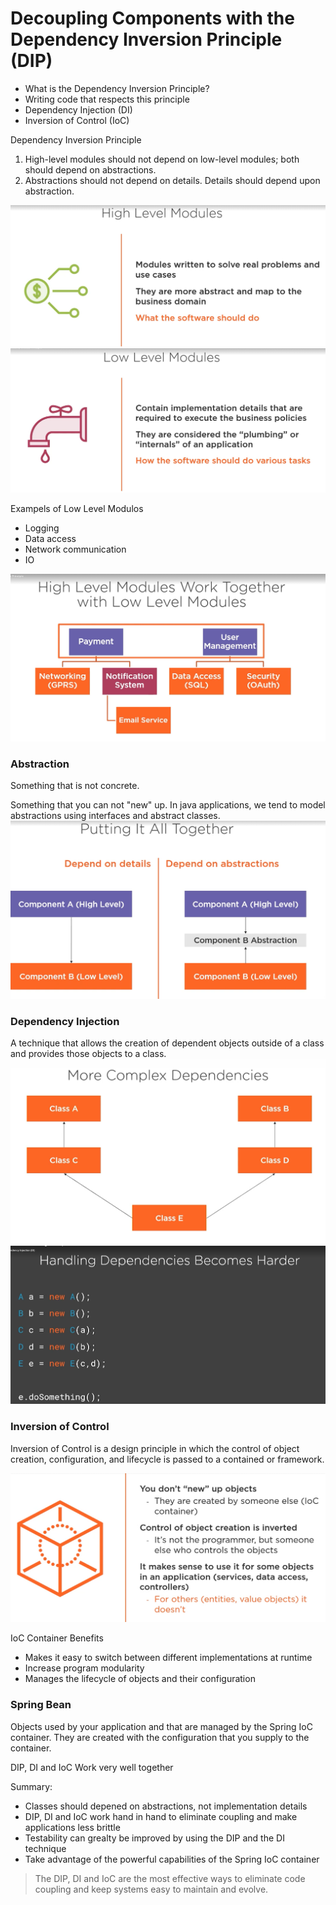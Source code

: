 # Decoupling Components with the Dependency Inversion Principle (DIP)

- What is the Dependency Inversion Principle?
- Writing code that respects this principle
- Dependency Injection (DI)
- Inversion of Control (IoC)

Dependency Inversion Principle
1. High-level modules should not depend on low-level modules; both should depend on abstractions.
2. Abstractions should not depend on details. Details should depend upon abstraction.

![high-level-modules](.github/high-level-modules.png)
![low-level-modules](.github/low-level-modules.png)


Exampels of Low Level Modulos

- Logging
- Data access
- Network communication
- IO

![high-level-work-together](.github/high-level-work-together.png)

### Abstraction

Something that is not concrete.

Something that you can not "new" up. In java applications, we tend to model abstractions using interfaces and abstract classes.
![putting-all-together](.github/putting-all-together.png)

### Dependency Injection

A technique that allows the creation of dependent objects outside of a class and provides those objects to a class.
![more-complex-dependencies](.github/more-complex-dependencies.png)
![handling-dependencies-becomes-harder](.github/handling-dependencies-becomes-harder.png)

### Inversion of Control

Inversion of Control is a design principle in which the control of object creation, configuration, and lifecycle is passed to a contained or framework.

![inversion-of-control](.github/inversion-of-control.png)

IoC Container Benefits

- Makes it easy to switch between different implementations at runtime
- Increase program modularity
- Manages the lifecycle of objects and their configuration

### Spring Bean

Objects used by your application and that are managed by the Spring IoC container. They are created with the configuration that you supply to the container.

DIP, DI and IoC Work very well together

Summary:

- Classes should depened on abstractions, not implementation details
- DIP, DI and IoC work hand in hand to eliminate coupling and make applications less brittle
- Testability can grealty be improved by using the DIP and the DI technique
- Take advantage of the powerful capabilities of the Spring IoC container

> The DIP, DI and IoC are the most effective ways to eliminate code coupling and keep systems easy to maintain and evolve.

